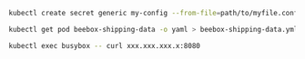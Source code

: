 ```bash
kubectl create secret generic my-config --from-file=path/to/myfile.conf
```

```bash
kubectl get pod beebox-shipping-data -o yaml > beebox-shipping-data.yml
```

```bash
kubectl exec busybox -- curl xxx.xxx.xxx.x:8080
```
